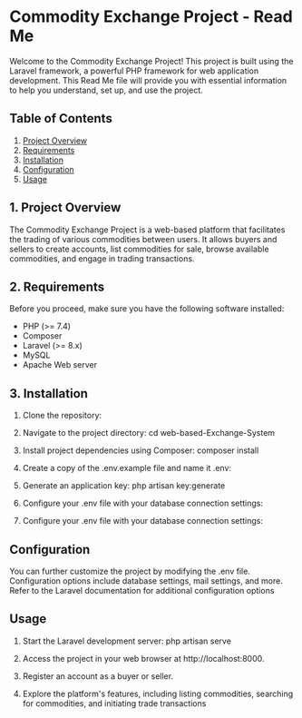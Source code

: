 # Commodity Exchange Project - Read Me

Welcome to the Commodity Exchange Project! This project is built using the Laravel framework, a powerful PHP framework for web application development. This Read Me file will provide you with essential information to help you understand, set up, and use the project.

## Table of Contents

1. [Project Overview](#project-overview)
2. [Requirements](#requirements)
3. [Installation](#installation)
4. [Configuration](#configuration)
5. [Usage](#usage)


## 1. Project Overview

The Commodity Exchange Project is a web-based platform that facilitates the trading of various commodities between users. It allows buyers and sellers to create accounts, list commodities for sale, browse available commodities, and engage in trading transactions.

## 2. Requirements

Before you proceed, make sure you have the following software installed:

- PHP (>= 7.4)
- Composer
- Laravel (>= 8.x)
- MySQL 
- Apache Web server 

## 3. Installation

1. Clone the repository:
   
2. Navigate to the project directory:
    cd web-based-Exchange-System
3. Install project dependencies using Composer:
    composer install
4. Create a copy of the .env.example file and name it .env:
5. Generate an application key:
   php artisan key:generate
6. Configure your .env file with your database connection settings:
7. Configure your .env file with your database connection settings:

## Configuration

You can further customize the project by modifying the .env file. Configuration options include database settings, mail settings, and more. Refer to the Laravel documentation for additional configuration options

## Usage
1. Start the Laravel development server:
     php artisan serve
2. Access the project in your web browser at http://localhost:8000.

3. Register an account as a buyer or seller.

4. Explore the platform's features, including listing commodities, searching for commodities, and initiating trade transactions
